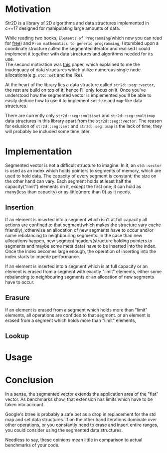 # Motivation
Str2D is a library of 2D algorithms and data structures implemented in c++17 designed for manipulating large amounts of data. 

While reading two books, `Elements of Programming`(which now you can read for [free](http://componentsprogramming.com/elements-of-programming-authors-edition/)) and `From mathematics to generic programming`, I stumbled upon a coordinate structure called the segmented iterator and realised I could implement it together with data structures and algorithms needed for its use.  
The second motivation was [this](https://www.google.com/url?sa=t&source=web&rct=j&url=https://people.freebsd.org/~lstewart/articles/cpumemory.pdf&ved=2ahUKEwirjajuv57jAhVrxKYKHbfvDV4QFjAAegQIAhAB&usg=AOvVaw3VY2lnCBaI-B57Dric65cb) paper, which explained to me the inadequacy of data structures which utilize numerous single node allocations(e.g. `std::set` and the like).

At the heart of the library lies a data structure called `str2d::seg::vector`, the rest are build on top of it; hence I'll only focus on it. Once you've understood how the segmented vector is implemented you'll be able to easily deduce how to use it to implement `set`-like and `map`-like data structures.

There are currently only `str2d::seg::multiset` and `str2d::seg::multimap` data structures in this library apart from the `str2d::seg::vector`. 
The reason for exlusion of `str2d::seg::set` and `str2d::seg::map` is the lack of time; they will probably be included some time later.

# Implementation
Segmented vector is not a difficult structure to imagine. In it, an `std::vector` is used as an index which holds pointers to segments of memory, which are used to hold data. The capacity of every segment is constant; the size on the other hand can vary.
Each segment holds at least half the capacity("limit") elements on it, except the first one; it can hold as many(less than capacity) or as little(more than 0) as it needs.

## Insertion
If an element is inserted into a segment which isn't at full capacity all actions are confined to that segment(which makes the structure vary cache friendly), otherwise an allocation of new segments have to occur and/or some rebalancing to neighbouring segments.
In the case than new allocations happen, new segment headers(structure holding pointers to segments and maybe some meta data) have to be inserted into the index. Once the index becomes large enough, the operation of inserting into the index starts to impede performance. 

If an element is inserted into a segment which is at full capacity or an element is erased from a segment with exactly "limit" elements, either some rebalancing to neighbouring segments or an allocation of new segments have to occur.

## Erasure
If an element is erased from a segment which holds more than "limit" elements, all operations are confided to that segment.
or an element is erased from a segment which holds more than "limit" elements, 

## Lookup


# Usage

# Conclusion
In a sense, the segmented vector extends the application area of the "flat" vector. As benchmarks show, that extension has limits which have to be taken into account. 

Google's btree is probably a safe bet as a drop in replacement for the std map and set data structures. If on the other hand iterations dominate over other operations, or you constantly need to erase and insert entire ranges, you could consider using the segmented data structures. 

Needless to say, these opinions mean little in comparison to actual benchmarks of your code.
